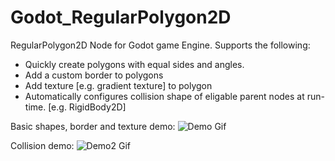 # Godot_RegularPolygon2D
RegularPolygon2D Node for Godot game Engine. Supports the following:

* Quickly create polygons with equal sides and angles.
* Add a custom border to polygons
* Add texture [e.g. gradient texture] to polygon
* Automatically configures collision shape of eligable parent nodes at run-time. [e.g. RigidBody2D]

Basic shapes, border and texture demo:
![Demo Gif](demo/demo.gif)


Collision demo:
![Demo2 Gif](demo/demo2.gif)
